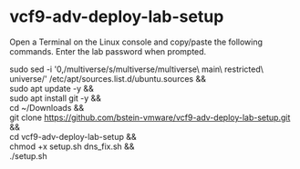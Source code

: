 # vcf9-adv-deploy-lab-setup

Open a Terminal on the Linux console and copy/paste the following commands. Enter the lab password when prompted.

sudo sed -i '0,/multiverse/s/multiverse/multiverse\ main\ restricted\ universe/' /etc/apt/sources.list.d/ubuntu.sources && \
sudo apt update -y && \
sudo apt install git -y && \
cd ~/Downloads && \
git clone https://github.com/bstein-vmware/vcf9-adv-deploy-lab-setup.git && \
cd vcf9-adv-deploy-lab-setup && \
chmod +x setup.sh dns_fix.sh && \
./setup.sh